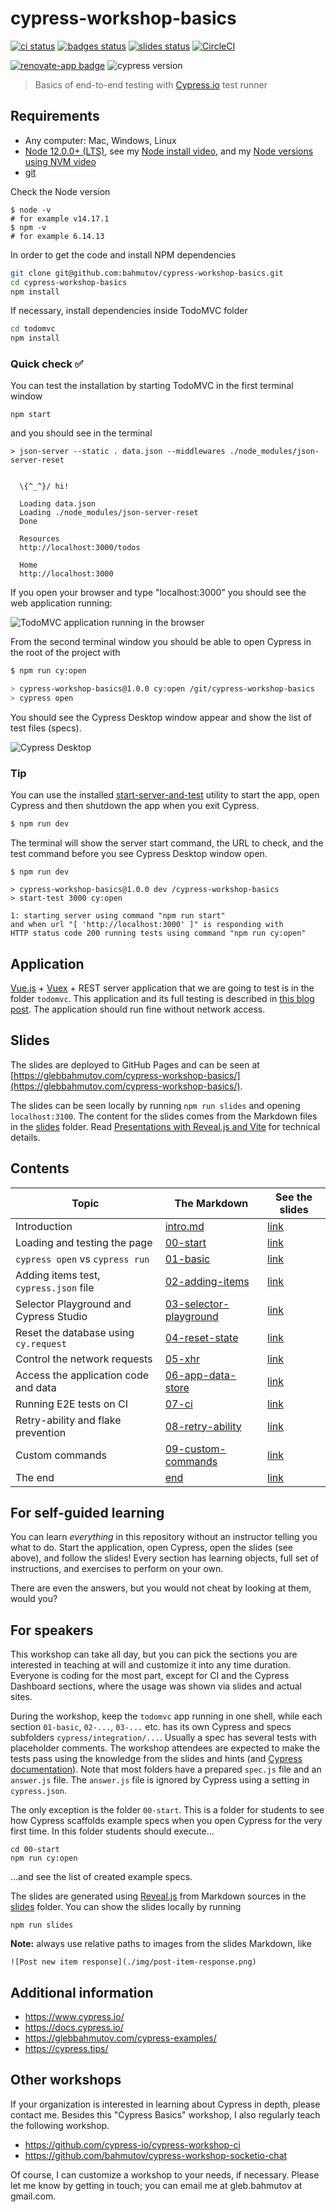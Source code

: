 # cypress-workshop-basics
[![ci status][ci image]][ci url] [![badges status][badges image]][badges url] [![slides status][slides image]][slides url] [![CircleCI](https://circleci.com/gh/bahmutov/cypress-workshop-basics/tree/main.svg?style=svg)](https://circleci.com/gh/bahmutov/cypress-workshop-basics/tree/main)

[![renovate-app badge][renovate-badge]][renovate-app] ![cypress version](https://img.shields.io/badge/cypress-8.5.0-brightgreen)
> Basics of end-to-end testing with [Cypress.io](https://www.cypress.io) test runner

## Requirements

- Any computer: Mac, Windows, Linux
- [Node 12.0.0+ (LTS)](https://nodejs.org/), see my [Node install video](https://youtu.be/09KbTRLrgWA), and my [Node versions using NVM video](https://youtu.be/CNnCz6StbbY)
- [git](https://git-scm.com)

Check the Node version

```
$ node -v
# for example v14.17.1
$ npm -v
# for example 6.14.13
```

In order to get the code and install NPM dependencies

```bash
git clone git@github.com:bahmutov/cypress-workshop-basics.git
cd cypress-workshop-basics
npm install
```

If necessary, install dependencies inside TodoMVC folder

```bash
cd todomvc
npm install
```

### Quick check ✅

You can test the installation by starting TodoMVC in the first terminal window

```shell
npm start
```

and you should see in the terminal

```text
> json-server --static . data.json --middlewares ./node_modules/json-server-reset


  \{^_^}/ hi!

  Loading data.json
  Loading ./node_modules/json-server-reset
  Done

  Resources
  http://localhost:3000/todos

  Home
  http://localhost:3000
```

If you open your browser and type "localhost:3000" you should see the web application running:

![TodoMVC application running in the browser](./img/app.png)

From the second terminal window you should be able to open Cypress in the root of the project with

```bash
$ npm run cy:open

> cypress-workshop-basics@1.0.0 cy:open /git/cypress-workshop-basics
> cypress open
```

You should see the Cypress Desktop window appear and show the list of test files (specs).

![Cypress Desktop](./img/cypress-desktop.png)

### Tip

You can use the installed [start-server-and-test](https://github.com/bahmutov/start-server-and-test) utility to start the app, open Cypress and then shutdown the app when you exit Cypress.

```bash
$ npm run dev
```

The terminal will show the server start command, the URL to check, and the test command before you see Cypress Desktop window open.

```text
$ npm run dev

> cypress-workshop-basics@1.0.0 dev /cypress-workshop-basics
> start-test 3000 cy:open

1: starting server using command "npm run start"
and when url "[ 'http://localhost:3000' ]" is responding with
HTTP status code 200 running tests using command "npm run cy:open"
```

## Application

[Vue.js](https://vuejs.org/) + [Vuex](https://vuex.vuejs.org/) + REST server application that we are going to test is in the folder `todomvc`. This application and its full testing is described in [this blog post](https://www.cypress.io/blog/2017/11/28/testing-vue-web-application-with-vuex-data-store-and-rest-backend/). The application should run fine without network access.

## Slides

The slides are deployed to GitHub Pages and can be seen at [https://glebbahmutov.com/cypress-workshop-basics/](https://glebbahmutov.com/cypress-workshop-basics/).

The slides can be seen locally by running `npm run slides` and opening `localhost:3100`. The content for the slides comes from the Markdown files in the [slides](./slides) folder. Read [Presentations with Reveal.js and Vite](https://glebbahmutov.com/blog/reveal-vite/) for technical details.

## Contents

<!-- prettier-ignore-start -->
Topic | The Markdown | See the slides
---|---|---
Introduction | [intro.md](slides/intro/PITCHME.md) | [link](https://glebbahmutov.com/cypress-workshop-basics/?p=intro)
Loading and testing the page | [00-start](slides/00-start/PITCHME.md) | [link](https://glebbahmutov.com/cypress-workshop-basics/?p=00-start)
`cypress open` vs `cypress run` | [01-basic](slides/01-basic/PITCHME.md) | [link](https://glebbahmutov.com/cypress-workshop-basics/?p=01-basic)
Adding items test, `cypress.json` file | [02-adding-items](slides/02-adding-items/PITCHME.md) | [link](https://glebbahmutov.com/cypress-workshop-basics/?p=02-adding-items)
Selector Playground and Cypress Studio | [03-selector-playground](slides/03-selector-playground/PITCHME.md) | [link](https://glebbahmutov.com/cypress-workshop-basics/?p=03-selector-playground)
Reset the database using `cy.request` | [04-reset-state](slides/04-reset-state/PITCHME.md) | [link](https://glebbahmutov.com/cypress-workshop-basics/?p=04-reset-state)
Control the network requests | [05-xhr](slides/05-xhr/PITCHME.md) | [link](https://glebbahmutov.com/cypress-workshop-basics/?p=05-xhr)
Access the application code and data | [06-app-data-store](slides/06-app-data-store/PITCHME.md) | [link](https://glebbahmutov.com/cypress-workshop-basics/?p=06-app-data-store)
Running E2E tests on CI | [07-ci](slides/07-ci/PITCHME.md) | [link](https://glebbahmutov.com/cypress-workshop-basics/?p=07-ci)
Retry-ability and flake prevention | [08-retry-ability](slides/08-retry-ability/PITCHME.md) | [link](https://glebbahmutov.com/cypress-workshop-basics/?p=08-retry-ability)
Custom commands | [09-custom-commands](slides/09-custom-commands/PITCHME.md) | [link](https://glebbahmutov.com/cypress-workshop-basics/?p=09-custom-commands)
The end | [end](slides/end/PITCHME.md) | [link](https://glebbahmutov.com/cypress-workshop-basics/?p=end)
<!-- prettier-ignore-end -->

## For self-guided learning

You can learn _everything_ in this repository without an instructor telling you what to do. Start the application, open Cypress, open the slides (see above), and follow the slides! Every section has learning objects, full set of instructions, and exercises to perform on your own.

There are even the answers, but you would not cheat by looking at them, would you?

## For speakers

This workshop can take all day, but you can pick the sections you are interested in teaching at will and customize it into any time duration. Everyone is coding for the most part, except for CI and the Cypress Dashboard sections, where the usage was shown via slides and actual sites.

During the workshop, keep the `todomvc` app running in one shell, while each section `01-basic`, `02-...`, `03-...` etc. has its own Cypress and specs subfolders `cypress/integration/...`. Usually a spec has several tests with placeholder comments. The workshop attendees are expected to make the tests pass using the knowledge from the slides and hints (and [Cypress documentation](https://docs.cypress.io/)). Note that most folders have a prepared `spec.js` file and an `answer.js` file. The `answer.js` file is ignored by Cypress using a setting in `cypress.json`.

The only exception is the folder `00-start`. This is a folder for students to see how Cypress scaffolds example specs when you open Cypress for the very first time. In this folder students should execute...

```
cd 00-start
npm run cy:open
```

...and see the list of created example specs.

The slides are generated using [Reveal.js](https://revealjs.com/) from Markdown sources in the [slides](slides) folder. You can show the slides locally by running

```shell
npm run slides
```

**Note:** always use relative paths to images from the slides Markdown, like

```
![Post new item response](./img/post-item-response.png)
```

## Additional information

- https://www.cypress.io/
- https://docs.cypress.io/
- https://glebbahmutov.com/cypress-examples/
- https://cypress.tips/

## Other workshops

If your organization is interested in learning about Cypress in depth, please contact me. Besides this "Cypress Basics" workshop, I also regularly teach the following workshop.

- https://github.com/cypress-io/cypress-workshop-ci
- https://github.com/bahmutov/cypress-workshop-socketio-chat

Of course, I can customize a workshop to your needs, if necessary. Please let me know by getting in touch; you can email me at gleb.bahmutov at gmail.com.

[renovate-badge]: https://img.shields.io/badge/renovate-app-blue.svg
[renovate-app]: https://renovateapp.com/
[ci image]: https://github.com/bahmutov/cypress-workshop-basics/workflows/ci/badge.svg?branch=main
[ci url]: https://github.com/bahmutov/cypress-workshop-basics/actions
[badges image]: https://github.com/bahmutov/cypress-workshop-basics/workflows/badges/badge.svg?branch=main
[badges url]: https://github.com/bahmutov/cypress-workshop-basics/actions
[slides image]: https://github.com/bahmutov/cypress-workshop-basics/workflows/slides/badge.svg?branch=main
[slides url]: https://github.com/bahmutov/cypress-workshop-basics/actions
